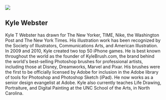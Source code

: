 ![](https://hlx.blob.core.windows.net/external/92aecb837186924ec18ac05f4ed604597717e90c)

## Kyle Webster

Kyle T Webster has drawn for The New Yorker, TIME, Nike, the Washington Post and The New York Times. His illustration work has been recognized by the Society of Illustrators, Communications Arts, and American Illustration. In 2009 and 2010, Kyle created two top 50 iPhone games. He is best known throughout the world as the founder of KyleBrush.com, the brand behind the world's best-selling Photoshop brushes for professional artists, including those at Disney, Dreamworks, Marvel and Pixar. His brushes were the first to be officially licensed by Adobe for inclusion in the Adobe library of tools for Photoshop and Photoshop Sketch (iPad). He now works as a senior design evangelist at Adobe. Kyle also currently teaches Life Drawing, Portraiture, and Digital Painting at the UNC School of the Arts, in North Carolina.

